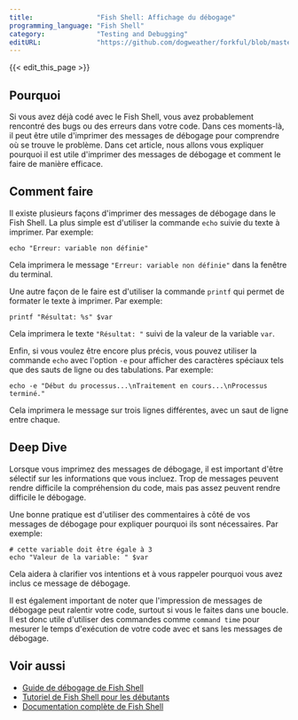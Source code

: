 ```yaml
---
title:                "Fish Shell: Affichage du débogage"
programming_language: "Fish Shell"
category:             "Testing and Debugging"
editURL:              "https://github.com/dogweather/forkful/blob/master/content/fr/fish-shell/printing-debug-output.md"
---
```


{{< edit_this_page >}}

## Pourquoi

Si vous avez déjà codé avec le Fish Shell, vous avez probablement rencontré des bugs ou des erreurs dans votre code. Dans ces moments-là, il peut être utile d'imprimer des messages de débogage pour comprendre où se trouve le problème. Dans cet article, nous allons vous expliquer pourquoi il est utile d'imprimer des messages de débogage et comment le faire de manière efficace.

## Comment faire

Il existe plusieurs façons d'imprimer des messages de débogage dans le Fish Shell. La plus simple est d'utiliser la commande `echo` suivie du texte à imprimer. Par exemple:

```Fish Shell
echo "Erreur: variable non définie"
```

Cela imprimera le message `"Erreur: variable non définie"` dans la fenêtre du terminal.

Une autre façon de le faire est d'utiliser la commande `printf` qui permet de formater le texte à imprimer. Par exemple:

```Fish Shell
printf "Résultat: %s" $var
```

Cela imprimera le texte `"Résultat: "` suivi de la valeur de la variable `var`.

Enfin, si vous voulez être encore plus précis, vous pouvez utiliser la commande `echo` avec l'option `-e` pour afficher des caractères spéciaux tels que des sauts de ligne ou des tabulations. Par exemple:

```Fish Shell
echo -e "Début du processus...\nTraitement en cours...\nProcessus terminé."
```

Cela imprimera le message sur trois lignes différentes, avec un saut de ligne entre chaque.

## Deep Dive

Lorsque vous imprimez des messages de débogage, il est important d'être sélectif sur les informations que vous incluez. Trop de messages peuvent rendre difficile la compréhension du code, mais pas assez peuvent rendre difficile le débogage.

Une bonne pratique est d'utiliser des commentaires à côté de vos messages de débogage pour expliquer pourquoi ils sont nécessaires. Par exemple:

```Fish Shell
# cette variable doit être égale à 3
echo "Valeur de la variable: " $var
```

Cela aidera à clarifier vos intentions et à vous rappeler pourquoi vous avez inclus ce message de débogage.

Il est également important de noter que l'impression de messages de débogage peut ralentir votre code, surtout si vous le faites dans une boucle. Il est donc utile d'utiliser des commandes comme `command time` pour mesurer le temps d'exécution de votre code avec et sans les messages de débogage.

## Voir aussi

- [Guide de débogage de Fish Shell](https://fishshell.com/docs/current/index.html#debugging)
- [Tutoriel de Fish Shell pour les débutants](https://fishshell.com/docs/current/tutorial.html)
- [Documentation complète de Fish Shell](https://fishshell.com/docs/current/index.html)